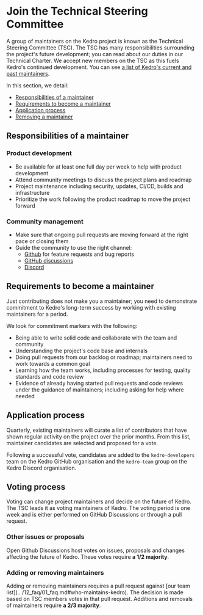 # Join the Technical Steering Committee

A group of maintainers on the Kedro project is known as the Technical Steering Committee (TSC). The TSC has many responsibilities surrounding the project's future development; you can read about our duties in our Technical Charter. We accept new members on the TSC as this fuels Kedro's continued development. You can see [a list of Kedro's current and past maintainers](https://kedro.readthedocs.io/en/stable/12_faq/01_faq.html#who-maintains-kedro).

In this section, we detail:
 * [Responsibilities of a maintainer](#responsibilities-of-a-maintainer)
 * [Requirements to become a maintainer](#requirements-to-become-a-maintainer)
 * [Application process](#application-process)
 * [Removing a maintainer](#removing-a-maintainer)


## Responsibilities of a maintainer

### Product development

 - Be available for at least one full day per week to help with product development
 - Attend community meetings to discuss the project plans and roadmap
 - Project maintenance including security, updates, CI/CD, builds and infrastructure
 - Prioritize the work following the product roadmap to move the project forward

### Community management

 -  Make sure that ongoing pull requests are moving forward at the right pace or closing them
 - Guide the community to use the right channel:
   - [Github](https://github.com/kedro-org/kedro/) for feature requests and bug reports
   - [GitHub discussions](https://github.com/kedro-org/kedro/discussions)
   - [Discord](https://discord.gg/akJDeVaxnB)

## Requirements to become a maintainer

Just contributing does not make you a maintainer; you need to demonstrate commitment to Kedro's long-term success by
working with existing maintainers for a period.

We look for commitment markers with the following:

* Being able to write solid code and collaborate with the team and community
* Understanding the project's code base and internals
* Doing pull requests from our backlog or roadmap; maintainers need to work towards a common goal
* Learning how the team works, including processes for testing, quality standards and code review
* Evidence of already having started pull requests and code reviews under the guidance of maintainers; including asking
  for help where needed


## Application process

Quarterly, existing maintainers will curate a list of contributors that have shown regular activity on the project over the prior months. From this list, maintainer candidates are selected and proposed for a vote.

Following a successful vote, candidates are added to the `kedro-developers` team on the Kedro GitHub organisation
and the `kedro-team` group on the Kedro Discord organisation.

## Voting process

Voting can change project maintainers and decide on the future of Kedro. The TSC leads it as voting maintainers of Kedro. The voting period is one week and is either performed on GitHub Discussions or through a pull request.

### Other issues or proposals

Open Github Discussions host votes on issues, proposals and changes affecting the future of Kedro. These votes require **a 1/2 majority**.

### Adding or removing maintainers

Adding or removing maintainers requires a pull request against [our team list](.. /12_faq/01_faq.md#who-maintains-kedro). The decision is made based on TSC members votes in that pull request. Additions and removals of maintainers require **a 2/3 majority**.
